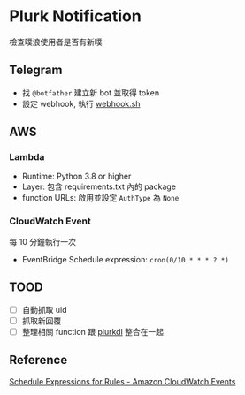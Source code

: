 # Plurk Notification

檢查噗浪使用者是否有新噗

## Telegram

- 找 `@botfather` 建立新 bot 並取得 token
- 設定 webhook, 執行 [webhook.sh](/webhook.sh)

## AWS

### Lambda

- Runtime: Python 3.8 or higher
- Layer: 包含 requirements.txt 內的 package
- function URLs: 啟用並設定 `AuthType` 為 `None`

### CloudWatch Event

每 10 分鐘執行一次

- EventBridge Schedule expression: `cron(0/10 * * * ? *)`

## TOOD

- [ ] 自動抓取 uid
- [ ] 抓取新回覆
- [ ] 整理相關 function 跟 [plurkdl](https://github.com/anemology/plurkdl) 整合在一起

## Reference

[Schedule Expressions for Rules - Amazon CloudWatch Events](https://docs.aws.amazon.com/AmazonCloudWatch/latest/events/ScheduledEvents.html)
